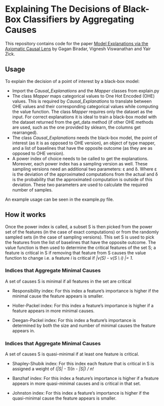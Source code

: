 # Explaining The Decisions of Black-Box Classifiers by Aggregating Causes
This repository contains code for the paper [Model Explanations via the Axiomatic Causal Lens](https://arxiv.org/abs/2109.03890) by Gagan Biradar, Vignesh Viswanathan and Yair Zick.

## Usage
To explain the decision of a point of interest by a black-box model:
  - Import the _Causal_Explanations_ and the _Mapper_ classes from explain.py
  - The class _Mapper_ maps categorical values to One Hot Encoded (OHE) values. This is required by _Causal_Explanations_ to translate between OHE values and their corresponding categorical values while computing the value function. The class _Mapper_ requires only the dataset as the input. For correct explanations it is ideal to train a black-box model with the dataset returned from the get_data method (if other OHE methods are used, such as the one provided by sklearn, the columns get rearranged).
  - The class _Causal_Explanations_ needs the black-box model, the point of interest (as it is as opposed to OHE version), an object of type mapper, and a list of baselines that have the opposite outcome (as they are as opposed to OHE version). 
  - A power index of choice needs to be called to get the explanations. Moreover, each power index has a sampling version as well. These sampling versions need an additional two parameters: ε and δ. Where ε is the deviation of the approximated computations from the actual and δ is the probability that the approximated computation is outside of this deviation. These two parameters are used to calculate the required number of samples. 

An example usage can be seen in the example.py file.

## How it works
Once the power index is called, a subset S is then picked from the power set of the features (in the case of exact computations) or from the randomly sampled sets (in the case of sampling versions). This set S is used to pick the features from the list of baselines that have the opposite outcome. The value function is then used to determine the critical features of the set S; a feature is critical in S if removing that feature from S causes the value function to change i.e. a feature *i* is critical if *|v(S) - v(S \ i) |= 1*.

### Indices that Aggregate Minimal Causes
A set of causes S is minimal if all features in the set are critical

  - Responsibility index: For this index a feature’s importance is higher if the minimal cause the feature appears is smaller.

  - Holler-Packel index: For this index a feature’s importance is higher if a feature appears in more minimal causes.

  - Deegan-Packel index: For this index a feature’s importance is determined by both the size and number of minimal causes the feature appears in.

### Indices that Aggregate Minimal Causes
A set of causes S is quasi-minimal if at least one feature is critical.

  - Shapley-Shubik index: For this index each feature that is critical in S is assigned a weight of *(|S| - 1)(n - |S|) / n!*

  - Banzhaf index: For this index a feature’s importance is higher if a feature appears in more quasi-minimal causes and is critical in that set.

  - Johnston index: For this index a feature’s importance is higher if the quasi-minimal cause the feature appears is smaller.
